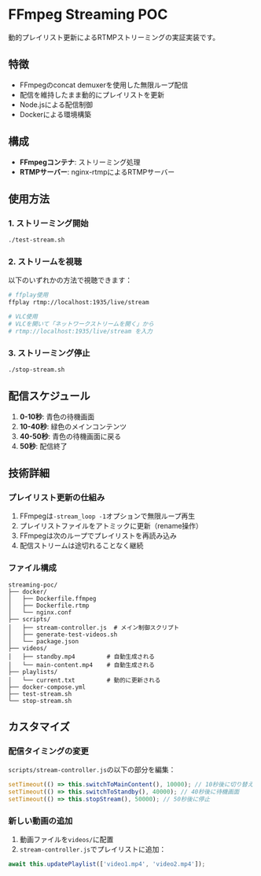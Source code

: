 # FFmpeg Streaming POC

動的プレイリスト更新によるRTMPストリーミングの実証実装です。

## 特徴

- FFmpegのconcat demuxerを使用した無限ループ配信
- 配信を維持したまま動的にプレイリストを更新
- Node.jsによる配信制御
- Dockerによる環境構築

## 構成

- **FFmpegコンテナ**: ストリーミング処理
- **RTMPサーバー**: nginx-rtmpによるRTMPサーバー

## 使用方法

### 1. ストリーミング開始

```bash
./test-stream.sh
```

### 2. ストリームを視聴

以下のいずれかの方法で視聴できます：

```bash
# ffplay使用
ffplay rtmp://localhost:1935/live/stream

# VLC使用
# VLCを開いて「ネットワークストリームを開く」から
# rtmp://localhost:1935/live/stream を入力
```

### 3. ストリーミング停止

```bash
./stop-stream.sh
```

## 配信スケジュール

1. **0-10秒**: 青色の待機画面
2. **10-40秒**: 緑色のメインコンテンツ
3. **40-50秒**: 青色の待機画面に戻る
4. **50秒**: 配信終了

## 技術詳細

### プレイリスト更新の仕組み

1. FFmpegは`-stream_loop -1`オプションで無限ループ再生
2. プレイリストファイルをアトミックに更新（rename操作）
3. FFmpegは次のループでプレイリストを再読み込み
4. 配信ストリームは途切れることなく継続

### ファイル構成

```
streaming-poc/
├── docker/
│   ├── Dockerfile.ffmpeg
│   ├── Dockerfile.rtmp
│   └── nginx.conf
├── scripts/
│   ├── stream-controller.js  # メイン制御スクリプト
│   ├── generate-test-videos.sh
│   └── package.json
├── videos/
│   ├── standby.mp4         # 自動生成される
│   └── main-content.mp4    # 自動生成される
├── playlists/
│   └── current.txt         # 動的に更新される
├── docker-compose.yml
├── test-stream.sh
└── stop-stream.sh
```

## カスタマイズ

### 配信タイミングの変更

`scripts/stream-controller.js`の以下の部分を編集：

```javascript
setTimeout(() => this.switchToMainContent(), 10000); // 10秒後に切り替え
setTimeout(() => this.switchToStandby(), 40000); // 40秒後に待機画面
setTimeout(() => this.stopStream(), 50000); // 50秒後に停止
```

### 新しい動画の追加

1. 動画ファイルを`videos/`に配置
2. `stream-controller.js`でプレイリストに追加：

```javascript
await this.updatePlaylist(['video1.mp4', 'video2.mp4']);
```
